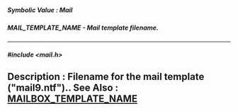 ##### Symbolic Value : Mail
##### MAIL_TEMPLATE_NAME - Mail template filename.
---
##### #include <mail.h>
**Description :**
Filename for the mail template ("mail9.ntf")..
**See Also :**
[MAILBOX_TEMPLATE_NAME](D:/md_files/MAILBOX_TEMPLATE_NAME.md)
---
